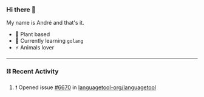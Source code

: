 ### Hi there 👋

My name is André and that's it.

- 🥦 Plant based
- 🌱 Currently learning `golang`
- ⚡ Animals lover

---

### ⛓️ Recent Activity

<!--START_SECTION:activity-->
1. ❗️ Opened issue [#6670](https://github.com/languagetool-org/languagetool/issues/6670) in [languagetool-org/languagetool](https://github.com/languagetool-org/languagetool)
<!--END_SECTION:activity-->
